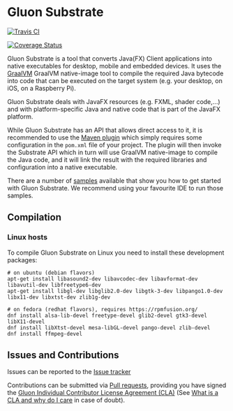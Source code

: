 # Gluon Substrate

[![Travis CI](https://travis-ci.com/gluonhq/substrate.svg?branch=master)](https://travis-ci.com/gluonhq/substrate)

[![Coverage Status](https://coveralls.io/repos/github/gluonhq/substrate/badge.svg?branch=master)](https://coveralls.io/github/gluonhq/substrate?branch=master)

Gluon Substrate is a tool that converts Java(FX) Client applications into
native executables for desktop, mobile and embedded devices.
It uses the [GraalVM](https://www.graalvm.org/) GraalVM native-image tool to
compile the required Java bytecode into code that can be executed on the
target system (e.g. your desktop, on iOS, on a Raspberry Pi).

Gluon Substrate deals with JavaFX resources (e.g. FXML, shader code,...)
and with platform-specific Java and native code that is part of the
JavaFX platform. 

While Gluon Substrate has an API that allows direct access to it, it
is recommended to use the [Maven plugin](https://github.com/gluonhq/client-maven-plugin.git) which simply requires some configuration in the `pom.xml`
file of your project. The plugin will then invoke the Substrate API 
which in turn will use GraalVM native-image to compile the Java code,
and it will link the result with the required libraries and configuration
into a native executable.

There are a number of [samples](https://github.com/gluonhq/client-samples)
available that show you how to get started
with Gluon Substrate. We recommend using your favourite IDE to run those
samples.

## Compilation

### Linux hosts

To compile Gluon Substrate on Linux you need to install these development packages:

    # on ubuntu (debian flavors)
    apt-get install libasound2-dev libavcodec-dev libavformat-dev libavutil-dev libfreetype6-dev
    apt-get install libgl-dev libglib2.0-dev libgtk-3-dev libpango1.0-dev libx11-dev libxtst-dev zlib1g-dev

    # on fedora (redhat flavors), requires https://rpmfusion.org/
    dnf install alsa-lib-devel freetype-devel glib2-devel gtk3-devel libX11-devel
    dnf install libXtst-devel mesa-libGL-devel pango-devel zlib-devel
    dnf install ffmpeg-devel


## Issues and Contributions ##

 Issues can be reported to the [Issue tracker](https://github.com/gluonhq/substrate/issues)

 Contributions can be submitted via [Pull requests](https://github.com/gluonhq/substrate/pulls), 
 providing you have signed the [Gluon Individual Contributor License Agreement (CLA)](https://docs.google.com/forms/d/16aoFTmzs8lZTfiyrEm8YgMqMYaGQl0J8wA0VJE2LCCY) 
 (See [What is a CLA and why do I care](https://www.clahub.com/pages/why_cla) in case of doubt).
